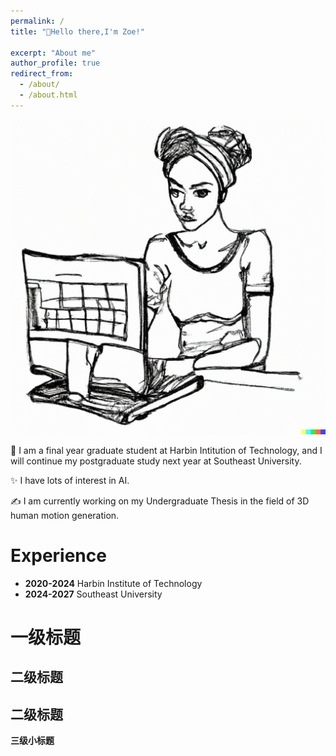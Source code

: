 ```yaml
---
permalink: /
title: "💬Hello there,I'm Zoe!"

excerpt: "About me"
author_profile: true
redirect_from: 
  - /about/
  - /about.html
---
```


![academicpages template](/images/home1.png)


👋 I am a final year graduate student at Harbin Intitution of Technology, and I will continue my postgraduate study next year at Southeast University. 

✨ I have lots of interest in AI.

✍ I am currently working on my Undergraduate Thesis in the field of 3D human motion generation.


Experience
======
- **2020-2024**  Harbin Institute of Technology
- **2024-2027**  Southeast University

一级标题
======


二级标题
------


二级标题
------

**三级小标题**



